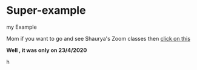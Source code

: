 # Super-example 
my Example



Mom if you want to go and see Shaurya's Zoom classes then [click on this](https://zoom.us/w/94241471943?tk=7IR2q_OEf9NAZE9ryXcEDjoVp4RsGRipTa3ZLHj2Ko4.DQEAAAAV8Tq9xxZpNk9IZlRYalFCZUJyRW9yYnl0OE9RAA&pwd=Z1hBdUNVVlBzWWlKbTJrT0VFYWxuZz09)


**Well , it was only on 23/4/2020**

h
